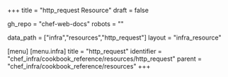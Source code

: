 +++
title = "http_request Resource"
draft = false

gh_repo = "chef-web-docs"
robots = ""

data_path = ["infra","resources","http_request"]
layout = "infra_resource"


[menu]
  [menu.infra]
    title = "http_request"
    identifier = "chef_infra/cookbook_reference/resources/http_request"
    parent = "chef_infra/cookbook_reference/resources"
+++

<!-- The contents of this page are automatically generated from the http_request.yaml file in the data directory. -->
<!-- To suggest a change, edit the https://github.com/chef/chef/blob/master/lib/chef/resource/http_request.rb file
      and submit a pull request to the https://github.com/chef/chef repository. -->
